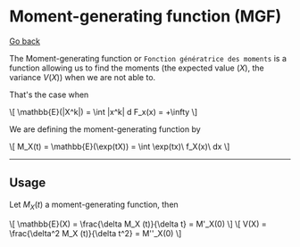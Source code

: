 # Moment-generating function (MGF)

[Go back](..)

The Moment-generating function
or ``Fonction génératrice des moments`` is a function
allowing us to find the moments (the expected value $\mathbb(X)$,
the variance $V(X)$) when we are not able to.

That's the case when

<div>
\[
\mathbb{E}(|X^k|) = \int |x^k| d F_x(x) = +\infty
\]
</div>

We are defining the moment-generating function by

<div>
\[
M_X(t) = \mathbb{E}(\exp(tX)) =
\int \exp(tx)\ f_X(x)\ dx
\]
</div>

<hr class="sr">

## Usage

Let $M_X(t)$ a moment-generating function, then

<div>
\[
\mathbb{E}(X) = \frac{\delta M_X (t)}{\delta t}
= M'_X(0)
\]
\[
V(X) = \frac{\delta^2 M_X (t)}{\delta t^2}
= M''_X(0)
\]
</div>
